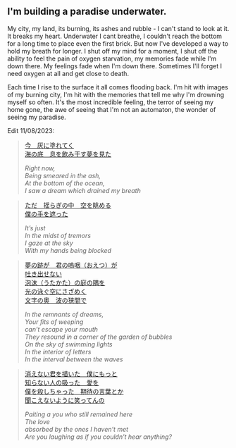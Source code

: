 ## I'm building a paradise underwater.

My city, my land, its burning, its ashes and rubble - I can't stand to look at it. It breaks my heart. Underwater I cant breathe, I couldn't reach the bottom for a long time to place even the first brick. But now I've developed a way to hold my breath for longer. I shut off my mind for a moment, I shut off the ability to feel the pain of oxygen starvation, my memories fade while I'm down there. My feelings fade when I'm down there. Sometimes I'll forget I need oxygen at all and get close to death. 

Each time I rise to the surface it all comes flooding back. I'm hit with images of my burning city, I'm hit with the memories that tell me why I'm drowning myself so often. It's the most incredible feeling, the terror of seeing my home gone, the awe of seeing that I'm not an automaton, the wonder of seeing my paradise.   


  
Edit 11/08/2023:

> [今　灰に塗れてく  
> 海の底　息を飲み干す夢を見た](https://genius.com/N-buna-umiyuri-kaiteitan-lyrics)  
> 
> *Right now,  
> Being smeared in the ash,  
> At the bottom of the ocean,  
> I saw a dream which drained my breath*  


> [ただ　揺らぎの中　空を眺める  
> 僕の手を遮った](https://genius.com/N-buna-umiyuri-kaiteitan-lyrics)    
>
> *It’s just  
> In the midst of tremors  
> I gaze at the sky  
> With my hands being blocked*  
 
> [夢の跡が　君の嗚咽（おえつ）が  
> 吐き出せない  
> 泡沫（うたかた）の庭の隅を  
> 光の泳ぐ空にさざめく  
> 文字の奥　波の狭間で](https://genius.com/N-buna-umiyuri-kaiteitan-lyrics)    
>
> *In the remnants of dreams,  
> Your fits of weeping  
> can’t escape your mouth  
> They resound in a corner of the garden of bubbles  
> On the sky of swimming lights  
> In the interior of letters  
> In the interval between the waves*  
 
> [消えない君を描いた　僕にもっと  
> 知らない人の吸った　愛を  
> 僕を殺しちゃった　期待の言葉とか  
> 聞こえないように笑ってんの](https://genius.com/N-buna-umiyuri-kaiteitan-lyrics)    
>
> *Paiting a you who still remained here  
> The love  
> absorbed by the ones I haven’t met  
> Are you laughing as if you couldn’t hear anything?*  

